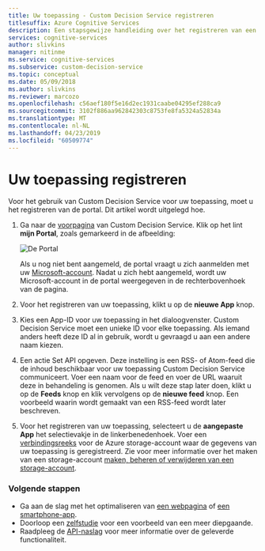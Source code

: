 ```yaml
---
title: Uw toepassing - Custom Decision Service registreren
titlesuffix: Azure Cognitive Services
description: Een stapsgewijze handleiding over het registreren van een nieuwe app met Azure Custom Decision Service.
services: cognitive-services
author: slivkins
manager: nitinme
ms.service: cognitive-services
ms.subservice: custom-decision-service
ms.topic: conceptual
ms.date: 05/09/2018
ms.author: slivkins
ms.reviewer: marcozo
ms.openlocfilehash: c56aef180f5e16d2ec1931caabe04295ef288ca9
ms.sourcegitcommit: 3102f886aa962842303c8753fe8fa5324a52834a
ms.translationtype: MT
ms.contentlocale: nl-NL
ms.lasthandoff: 04/23/2019
ms.locfileid: "60509774"
---
```

# <a name="register-your-application"></a>Uw toepassing registreren

Voor het gebruik van Custom Decision Service voor uw toepassing, moet u het registreren van de portal. Dit artikel wordt uitgelegd hoe.

1. Ga naar de [voorpagina](https://portal.ds.microsoft.com/) van Custom Decision Service. Klik op het lint **mijn Portal**, zoals gemarkeerd in de afbeelding:

    ![De Portal](./media/portal.png)

    Als u nog niet bent aangemeld, de portal vraagt u zich aanmelden met uw [Microsoft-account](https://account.microsoft.com/account). Nadat u zich hebt aangemeld, wordt uw Microsoft-account in de portal weergegeven in de rechterbovenhoek van de pagina.

2. Voor het registreren van uw toepassing, klikt u op de **nieuwe App** knop.

3. Kies een App-ID voor uw toepassing in het dialoogvenster. Custom Decision Service moet een unieke ID voor elke toepassing. Als iemand anders heeft deze ID al in gebruik, wordt u gevraagd u aan een andere naam kiezen.

4. Een actie Set API opgeven. Deze instelling is een RSS- of Atom-feed die de inhoud beschikbaar voor uw toepassing Custom Decision Service communiceert. Voer een naam voor de feed en voer de URL waaruit deze in behandeling is genomen. Als u wilt deze stap later doen, klikt u op de **Feeds** knop en klik vervolgens op de **nieuwe feed** knop. Een voorbeeld waarin wordt gemaakt van een RSS-feed wordt later beschreven.

5. Voor het registreren van uw toepassing, selecteert u de **aangepaste App** het selectievakje in de linkerbenedenhoek. Voer een [verbindingsreeks](../../storage/common/storage-configure-connection-string.md) voor de Azure storage-account waar de gegevens van uw toepassing is geregistreerd. Zie voor meer informatie over het maken van een storage-account [maken, beheren of verwijderen van een storage-account](../../storage/common/storage-create-storage-account.md).

### <a name="next-steps"></a>Volgende stappen

* Ga aan de slag met het optimaliseren van [een webpagina](custom-decision-service-get-started-browser.md) of [een smartphone-app](custom-decision-service-get-started-app.md).
* Doorloop een [zelfstudie](custom-decision-service-tutorial-news.md) voor een voorbeeld van een meer diepgaande.
* Raadpleeg de [API-naslag](custom-decision-service-api-reference.md) voor meer informatie over de geleverde functionaliteit.
